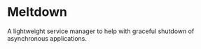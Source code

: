 # Meltdown

A lightweight service manager to help with graceful shutdown of asynchronous applications.
